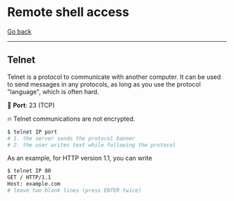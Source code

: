 # Remote shell access

[Go back](../index.md)

<hr class="sep-both">

## Telnet

<div class="row row-cols-md-2"><div>

Telnet is a protocol to communicate with another computer. It can be used to send messages in any protocols, as long as you use the protocol "language", which is often hard.

🐊️ **Port**: 23 (TCP)

🔥 Telnet communications are not encrypted.

```bash
$ telnet IP port
# 1. the server sends the protocol banner
# 2. the user writes text while following the protocol
```
</div><div>

As an example, for HTTP version 1.1, you can write

```bash
$ telnet IP 80
GET / HTTP/1.1
Host: example.com
# leave two blank lines (press ENTER twice)
```
</div></div>